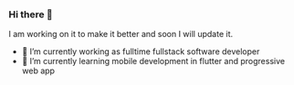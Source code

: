### Hi there 👋

I am working on it to make it better and soon I will update it.

- 🔭 I’m currently working as fulltime fullstack software developer
- 🌱 I’m currently learning mobile development in flutter and progressive web app

